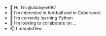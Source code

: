 - 👋 Hi, I’m @abdiyev687
- 👀 I’m interested in football and in Cybersport
- 🌱 I’m currently learning Python
- 💞️ I’m looking to collaborate on ...
- 📫 t.me/abd1ew

<!---
abdiyev687/abdiyev687 is a ✨ special ✨ repository because its `README.md` (this file) appears on your GitHub profile.
You can click the Preview link to take a look at your changes.
--->
